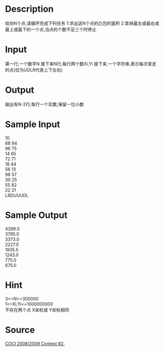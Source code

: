 
# Description

<div class="content">给你N个点,请循环完成下列任务
1:求出这N个点的凸包的面积
2:拿掉最左或最右或最上或最下的一个点,当点的个数不足三个时停止

</div>

# Input

<div class="content">第一行,一个数字N
接下来N行,每行两个数Xi,Yi
接下来,一个字符串,表示每次拿走的点(仅为UDLR代表上下左右)
</div>

# Output

<div class="content">输出有N-2行,每行一个实数,保留一位小数

</div>

# Sample Input

<div class="content"><span class="sampledata">10<br/>
68 94<br/>
96 75<br/>
14 65<br/>
72 71<br/>
18 44<br/>
56 13<br/>
98 57<br/>
30 25<br/>
55 82<br/>
22 21<br/>
LRDUUUDL<br/>
</span></div>

# Sample Output

<div class="content"><span class="sampledata">4399.0<br/>
3795.0<br/>
3373.0<br/>
2227.0<br/>
1935.5<br/>
1243.0<br/>
775.0<br/>
675.0<br/>
</span></div>

# Hint

<div class="content"><p>3&lt;=N&lt;=300000 <br/>
1&lt;=Xi,Yi&lt;=1000000000 <br/>
不存在两个点 X坐标或 Y坐标相同 </p></div>

# Source

<div class="content"><p><a href="problemset.php?search=COCI 2008/2009 Contest #2.">COCI 2008/2009 Contest #2.</a></p></div>

